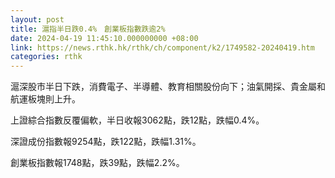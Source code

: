 ```yaml
---
layout: post
title: 滬指半日跌0.4%　創業板指數跌逾2%
date: 2024-04-19 11:45:10.000000000 +08:00
link: https://news.rthk.hk/rthk/ch/component/k2/1749582-20240419.htm
categories: rthk
---
```


滬深股市半日下跌，消費電子、半導體、教育相關股份向下；油氣開採、貴金屬和航運板塊則上升。

上證綜合指數反覆偏軟，半日收報3062點，跌12點，跌幅0.4%。

深證成份指數報9254點，跌122點，跌幅1.31%。

創業板指數報1748點，跌39點，跌幅2.2%。
